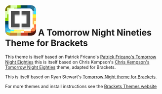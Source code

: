 ![Brackets Themes](https://github.com/Brackets-Themes/TomorrowNight/blob/master/bracket-themes-icon-100x99.png) A Tomorrow Night Nineties Theme for Brackets
=========

This theme is itself based on Patrick Fricano's [Patrick Fricano's Tomorrow Night Eighties](https://github.com/patrickfatrick/TomorrowNightEighties) this is itself based on Chris Kempson's [Chris Kempson's Tomorrow Night Eighties](https://github.com/chriskempson/tomorrow-theme) theme, adapted for Brackets.

This is itself based on Ryan Stewart's [Tomorrow Night theme for Brackets](https://github.com/Brackets-Themes/TomorrowNight). 

For more themes and install instructions see the [Brackets Themes website](http://brackets-themes.github.io/)